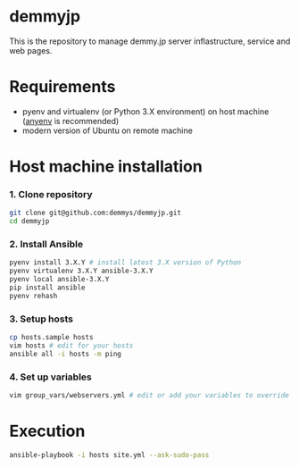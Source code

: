 demmyjp
=====

This is the repository to manage demmy.jp server inflastructure, service and web pages.

# Requirements

* pyenv and virtualenv (or Python 3.X environment) on host machine ([anyenv](https://github.com/riywo/anyenv) is recommended)
* modern version of Ubuntu on remote machine

# Host machine installation

### 1. Clone repository

```bash
git clone git@github.com:demmys/demmyjp.git
cd demmyjp
```

### 2. Install Ansible

```bash
pyenv install 3.X.Y # install latest 3.X version of Python
pyenv virtualenv 3.X.Y ansible-3.X.Y
pyenv local ansible-3.X.Y
pip install ansible
pyenv rehash
```

### 3. Setup hosts

```bash
cp hosts.sample hosts
vim hosts # edit for your hosts
ansible all -i hosts -m ping
```

### 4. Set up variables

```bash
vim group_vars/webservers.yml # edit or add your variables to override defaults
```

# Execution

```bash
ansible-playbook -i hosts site.yml --ask-sudo-pass
```
